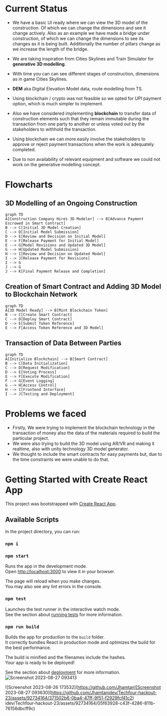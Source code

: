 # Current Status 
- We have a basic UI ready where we can view the 3D model of the construction. Of which we can change the dimensions and see it change actively. Also as an example we have made a bridge under construction, of which we can change the dimensions to see its changes as it is being built. Additionally the number of pillars change as we increase the length of the bridge.

- We are taking inspiration from Cities Skylines and Train Simulator for **generative 3D modelling**.

- With time you can can see different stages of construction, dimensions as in game Cities Skylines.

- **DEM** aka Digital Elevation Model data, route modelling from TS.

- Using blockchain / crypto was not feasible so we opted for UPI payment option, which is much simpler to implement.

- Also we have considered implementing **blockchain** to transfer data of construction elements such that they remain immutable during the transaction from one party to another or unless voted out by the stakeholders to withhold the transaction.

- Using blockchain we can more easily involve the stakeholders to approve or reject payment transactions when the work is adequately completed.

- Due to non availability of relevant equipment and software we could not work on the generative modelling concept.


# Flowcharts
## 3D Modelling of an Ongoing Construction
```mermaid
graph TD
A[Construction Company Hires 3D Modeler] --> B[Advance Payment Escrowed in Smart Contract]
B --> C[Initial 3D Model Creation]
C --> D[Initial Model Submission]
D --> E[Review and Decision on Initial Model]
E --> F[Release Payment for Initial Model]
E --> G[Model Revisions and Updated 3D Model]
G --> H[Updated Model Submission]
H --> I[Review and Decision on Updated Model]
I --> J[Release Payment for Revisions]
I --> G
J --> G
J --> K[Final Payment Release and Completion]
```

## Creation of Smart Contract and Adding 3D Model to Blockchain Network
```mermaid
graph TD
A[3D Model Ready] --> B[Mint Blockchain Token]
B --> C[Create Smart Contract]
C --> D[Deploy Smart Contract]
D --> E[Submit Token Reference]
E --> F[Access Token Reference and 3D Model]
```

## Transaction of Data Between Parties
```mermaid
graph TD
A[Initialize Blockchain] --> B[Smart Contract]
B --> C[Data Initialization]
C --> D[Request Modification]
D --> E[Voting Process]
E --> F[Execute Modification]
F --> G[Event Logging]
G --> H[Access Control]
H --> I[Frontend Interface]
I --> J[Testing and Deployment]
```


# Problems we faced
- Firstly, We were trying to implement the blockchain technology in the transaction of money also the data of the materials required to build the particular project.
- We were also trying to build the 3D model using AR/VR and making it realtime, also with unity technology 3D model generator.
- We thought to include the smart contracts for easy payments but, due to the time constraints we were unable to do that.
      
# Getting Started with Create React App

This project was bootstrapped with [Create React App](https://github.com/facebook/create-react-app).

## Available Scripts

In the project directory, you can run:
### `npm i`
### `npm start`

Runs the app in the development mode.\
Open [http://localhost:3000](http://localhost:3000) to view it in your browser.

The page will reload when you make changes.\
You may also see any lint errors in the console.

### `npm test`

Launches the test runner in the interactive watch mode.\
See the section about [running tests](https://facebook.github.io/create-react-app/docs/running-tests) for more information.

### `npm run build`

Builds the app for production to the `build` folder.\
It correctly bundles React in production mode and optimizes the build for the best performance.

The build is minified and the filenames include the hashes.\
Your app is ready to be deployed!

See the section about [deployment](https://facebook.github.io/create-react-app/docs/deployment) for more information.
![Screenshot 2023-08-27 093413](https://github.com/Jhamtanidev/Techfour-hackout-23/assets/92734164/2298e645-c328-4716-9546-c41f80c5af44)

![Screenshot 2023-08-26 173532](https://github.com/Jhamtan![Screenshot 2023-08-27 093630](https://github.com/Jhamtanidev/Techfour-hackout-23/assets/92734164/371502b6-0ba4-47ff-9f51-f2929fcf41c2)
idev/Techfour-hackout-23/assets/92734164/05f63928-c43f-4286-811b-76156dbcff9c)
